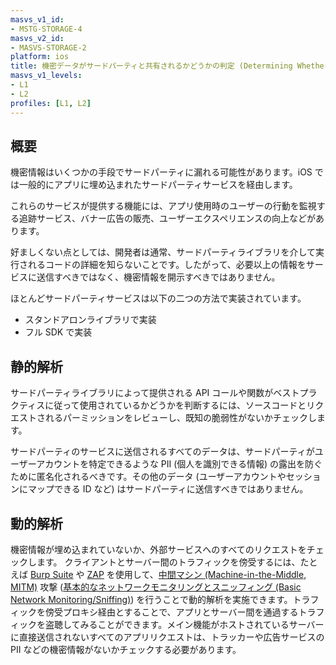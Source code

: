 ```yaml
---
masvs_v1_id:
- MSTG-STORAGE-4
masvs_v2_id:
- MASVS-STORAGE-2
platform: ios
title: 機密データがサードパーティと共有されるかどうかの判定 (Determining Whether Sensitive Data Is Shared with Third Parties)
masvs_v1_levels:
- L1
- L2
profiles: [L1, L2]
---
```


## 概要

機密情報はいくつかの手段でサードパーティに漏れる可能性があります。iOS では一般的にアプリに埋め込まれたサードパーティサービスを経由します。

これらのサービスが提供する機能には、アプリ使用時のユーザーの行動を監視する追跡サービス、バナー広告の販売、ユーザーエクスペリエンスの向上などがあります。

好ましくない点としては、開発者は通常、サードパーティライブラリを介して実行されるコードの詳細を知らないことです。したがって、必要以上の情報をサービスに送信すべきではなく、機密情報を開示すべきではありません。

ほとんどサードパーティサービスは以下の二つの方法で実装されています。

- スタンドアロンライブラリで実装
- フル SDK で実装

## 静的解析

サードパーティライブラリによって提供される API コールや関数がベストプラクティスに従って使用されているかどうかを判断するには、ソースコードとリクエストされるパーミッションをレビューし、既知の脆弱性がないかチェックします。

サードパーティのサービスに送信されるすべてのデータは、サードパーティがユーザーアカウントを特定できるような PII (個人を識別できる情報) の露出を防ぐために匿名化されるべきです。その他のデータ (ユーザーアカウントやセッションにマップできる ID など) はサードパーティに送信すべきではありません。

## 動的解析

機密情報が埋め込まれていないか、外部サービスへのすべてのリクエストをチェックします。
クライアントとサーバー間のトラフィックを傍受するには、たとえば [Burp Suite](../../../tools/network/MASTG-TOOL-0077.md) や [ZAP](../../../tools/network/MASTG-TOOL-0079.md) を使用して、[中間マシン (Machine-in-the-Middle, MITM)](../../../Document/0x04f-Testing-Network-Communication.md#intercepting-network-traffic-through-mitm) 攻撃 ([基本的なネットワークモニタリングとスニッフィング (Basic Network Monitoring/Sniffing)](../../../techniques/ios/MASTG-TECH-0062.md)) を行うことで動的解析を実施できます。トラフィックを傍受プロキシ経由とすることで、アプリとサーバー間を通過するトラフィックを盗聴してみることができます。メイン機能がホストされているサーバーに直接送信されないすべてのアプリリクエストは、トラッカーや広告サービスの PII などの機密情報がないかチェックする必要があります。
